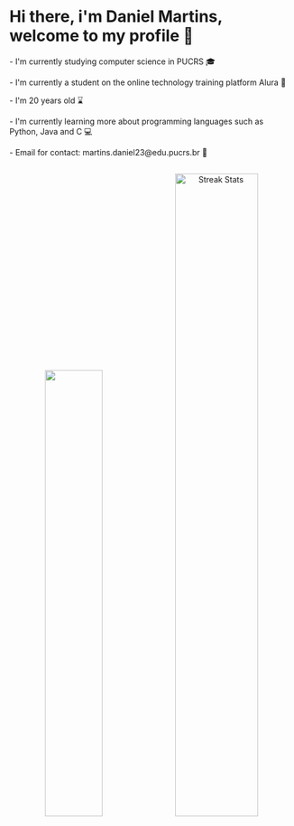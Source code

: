 <h1> Hi there, i'm Daniel Martins, welcome to my profile 👋 </h1>

<p> - I'm currently studying computer science in PUCRS 🎓 </p>
<p> - I'm currently a student on the online technology training platform Alura 📕 </p>
<p> - I'm 20 years old ⌛ </p>
<p> - I'm currently learning more about programming languages ​​such as Python, Java and C 💻 </p>
<p> - Email for contact: martins.daniel23@edu.pucrs.br 📧 </p>

<h2> </h2>
<div align= "center">
  <img width= "45%"src="https://github-readme-stats.vercel.app/api/top-langs?username=Daniel-C-Martins&hide_title=false&layout=compact&card_width=300&langs_count=12&theme=onedark&hide_border=true&order=2"/>
  <img width="54%" alt="Streak Stats" src="https://github-readme-streak-stats.herokuapp.com/?user=Daniel-C-Martins&theme=onedark&hide_border=true"/>
</div>




